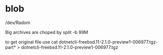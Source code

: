 # blob
/dev/Radom

Big archives are choped by  split -b 99M

to get original file use 
cat dotnetcli-freebsd.11-2.1.0-preview1-006977.tgz-part* > dotnetcli-freebsd.11-2.1.0-preview1-006977.tgz
